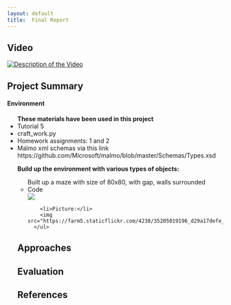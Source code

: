 ```yaml
---
layout: default
title:  Final Report
---
```


## Video

[![Description of the Video](https://img.youtube.com/vi/FI3aW0RabBg/0.jpg)](https://www.youtube.com/watch?v=FI3aW0RabBg)

## Project Summary

<h4>Environment</h4>

<ul><b>These materials have been used in this project</b>
  <li>Tutorial 5</li>
  <li>craft_work.py</li>
  <li>Homework assignments: 1 and 2</li>
  <li>Malmo xml schemas via this link https://github.com/Microsoft/malmo/blob/master/Schemas/Types.xsd</li>
</ul>


<ul><b>Build up the environment with various types of objects:</b>
    <ul>Built up a maze with size of 80x80, with gap, walls surrounded
        <li>Code</li>
        <img src="http://farm5.staticflickr.com/4262/35079539232_e6a313a361_b.jpg">
        
        <li>Picture:</li>
        <img src="https://farm5.staticflickr.com/4238/35205019196_d29a17defe_m.jpg">
      </ul>

</ul>

## Approaches

## Evaluation


## References
